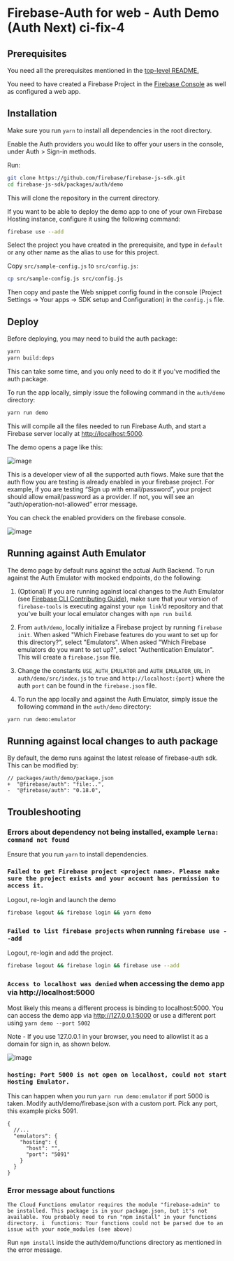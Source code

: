 # Firebase-Auth for web - Auth Demo (Auth Next) ci-fix-4

## Prerequisites

You need all the prerequisites mentioned in the [top-level README.](https://github.com/firebase/firebase-js-sdk#prerequisites)

You need to have created a Firebase Project in the
[Firebase Console](https://firebase.google.com/console/) as well as configured a web app.

## Installation

Make sure you run `yarn` to install all dependencies in the root directory.

Enable the Auth providers you would like to offer your users in the console, under
Auth > Sign-in methods.

Run:

```bash
git clone https://github.com/firebase/firebase-js-sdk.git
cd firebase-js-sdk/packages/auth/demo
```

This will clone the repository in the current directory.

If you want to be able to deploy the demo app to one of your own Firebase Hosting instance,
configure it using the following command:

```bash
firebase use --add
```

Select the project you have created in the prerequisite, and type in `default` or
any other name as the alias to use for this project.

Copy `src/sample-config.js` to `src/config.js`:

```bash
cp src/sample-config.js src/config.js
```

Then copy and paste the Web snippet config found in the console (Project Settings -> Your apps -> SDK setup and Configuration)
in the `config.js` file.

## Deploy

Before deploying, you may need to build the auth package:

```bash
yarn
yarn build:deps
```

This can take some time, and you only need to do it if you've modified the auth package.

To run the app locally, simply issue the following command in the `auth/demo` directory:

```bash
yarn run demo
```

This will compile all the files needed to run Firebase Auth, and start a Firebase server locally at
[http://localhost:5000](http://localhost:5000).

The demo opens a page like this:

![image](https://user-images.githubusercontent.com/35932340/153662957-41ba6a82-ea15-4084-ad3a-9fd41083efd3.png)

This is a developer view of all the supported auth flows. Make sure that the auth flow you are testing is already enabled in your firebase project.
For example, if you are testing “Sign up with email/password”, your project should allow email/password as a provider.
If not, you will see an “auth/operation-not-allowed” error message.

You can check the enabled providers on the firebase console.

![image](https://user-images.githubusercontent.com/35932340/153662750-c0faf417-07b4-4f0e-93ab-5e0b82e3c793.png)

## Running against Auth Emulator

The demo page by default runs against the actual Auth Backend. To run against the Auth Emulator with mocked endpoints, do the following:

1. (Optional) If you are running against local changes to the Auth Emulator (see [Firebase CLI Contributing Guide](https://github.com/firebase/firebase-tools/blob/master/CONTRIBUTING.md)), make sure that your version of `firebase-tools` is executing against your `npm link`’d repository and that you've built your local emulator changes with `npm run build`.

2. From `auth/demo`, locally initialize a Firebase project by running `firebase init`. When asked "Which Firebase features do you want to set up for this directory?", select "Emulators". When asked "Which Firebase emulators do you want to set up?", select "Authentication Emulator". This will create a `firebase.json` file.

3. Change the constants `USE_AUTH_EMULATOR` and `AUTH_EMULATOR_URL` in `auth/demo/src/index.js` to `true` and `http://localhost:{port}` where the auth `port` can be found in the `firebase.json` file.

4. To run the app locally and against the Auth Emulator, simply issue the following command in the `auth/demo` directory:

```bash
yarn run demo:emulator
```

## Running against local changes to auth package

By default, the demo runs against the latest release of firebase-auth sdk. This can be modified by:

```
// packages/auth/demo/package.json
+  "@firebase/auth": "file:..",
-  "@firebase/auth": "0.18.0",
```

## Troubleshooting

### Errors about dependency not being installed, example `lerna: command not found`

Ensure that you run `yarn` to install dependencies.

### `Failed to get Firebase project <project name>. Please make sure the project exists and your account has permission to access it.`

Logout, re-login and launch the demo

```bash
firebase logout && firebase login && yarn demo
```

### `Failed to list firebase projects` when running `firebase use --add`

Logout, re-login and add the project.

```bash
firebase logout && firebase login && firebase use --add
```

### `Access to localhost was denied` when accessing the demo app via http://localhost:5000

Most likely this means a different process is binding to localhost:5000.
You can access the demo app via http://127.0.0.1:5000 or use a different port using `yarn demo --port 5002`

Note - If you use 127.0.0.1 in your browser, you need to allowlist it as a domain for sign in, as shown below.

![image](https://user-images.githubusercontent.com/35932340/153659058-d669055f-b587-4bc2-9f32-323149df50c3.png)

### `hosting: Port 5000 is not open on localhost, could not start Hosting Emulator.`

This can happen when you run `yarn run demo:emulator` if port 5000 is taken.
Modify auth/demo/firebase.json with a custom port. Pick any port, this example picks 5091.

```
{
  //...
  "emulators": {
    "hosting": {
      "host": "",
      "port": "5091"
    }
  }
}
```

### Error message about functions

`The Cloud Functions emulator requires the module "firebase-admin" to be installed. This package is in your package.json, but it's not available. You probably need to run "npm install" in your functions directory.
i  functions: Your functions could not be parsed due to an issue with your node_modules (see above)
`

Run `npm install` inside the auth/demo/functions directory as mentioned in the error message.
